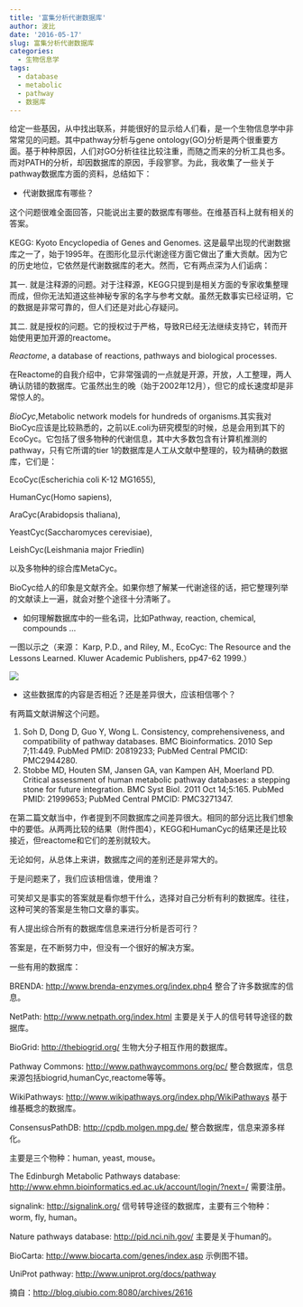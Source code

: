 ```yaml
---
title: '富集分析代谢数据库'
author: 波比
date: '2016-05-17'
slug: 富集分析代谢数据库
categories:
  - 生物信息学
tags:
  - database
  - metabolic
  - pathway
  - 数据库
---
```


给定一些基因，从中找出联系，并能很好的显示给人们看，是一个生物信息学中非常常见的问题。其中pathway分析与gene ontology(GO)分析是两个很重要方面。基于种种原因，人们对GO分析往往比较注重，而随之而来的分析工具也多。而对PATH的分析，却因数据库的原因，手段寥寥。为此，我收集了一些关于pathway数据库方面的资料，总结如下：

*   代谢数据库有哪些？

这个问题很难全面回答，只能说出主要的数据库有哪些。在维基百科上就有相关的答案。

 KEGG: Kyoto Encyclopedia of Genes and Genomes. 这是最早出现的代谢数据库之一了，始于1995年。在图形化显示代谢途径方面它做出了重大贡献。因为它的历史地位，它依然是代谢数据库的老大。然而，它有两点深为人们诟病：

其一. 就是注释源的问题。对于注释源，KEGG只提到是相关方面的专家收集整理而成，但你无法知道这些神秘专家的名字与参考文献。虽然无数事实已经证明，它的数据是非常可靠的，但人们还是对此心存疑问。

其二. 就是授权的问题。它的授权过于严格，导致R已经无法继续支持它，转而开始使用更加开源的reactome。

*Reactome*, a database of reactions, pathways and biological processes. 

在Reactome的自我介绍中，它非常强调的一点就是开源，开放，人工整理，两人确认防错的数据库。它虽然出生的晚（始于2002年12月），但它的成长速度却是非常惊人的。 

*BioCyc*,Metabolic network models for hundreds of organisms.其实我对BioCyc应该是比较熟悉的，之前以E.coli为研究模型的时候，总是会用到其下的EcoCyc。它包括了很多物种的代谢信息，其中大多数包含有计算机推测的pathway，只有它所谓的tier 1的数据库是人工从文献中整理的，较为精确的数据库，它们是： 

EcoCyc(Escherichia coli K-12 MG1655), 

HumanCyc(Homo sapiens), 

AraCyc(Arabidopsis thaliana), 

YeastCyc(Saccharomyces cerevisiae), 

LeishCyc(Leishmania major Friedlin)

以及多物种的综合库MetaCyc。

BioCyc给人的印象是文献齐全。如果你想了解某一代谢途径的话，把它整理列举的文献读上一遍，就会对整个途径十分清晰了。

*   如何理解数据库中的一些名词，比如Pathway, reaction, chemical, compounds …

一图以示之（来源： Karp, P.D., and Riley, M., EcoCyc: The Resource and the Lessons Learned. Kluwer Academic Publishers, pp47-62 1999.） 

![](http://blog.qiubio.com:8080/wp-content/uploads/2012/03/metabolicPathwayDBStructure-560x338.gif) 

*   这些数据库的内容是否相近？还是差异很大，应该相信哪个？

有两篇文献讲解这个问题。

1.  Soh D, Dong D, Guo Y, Wong L. Consistency, comprehensiveness, and compatibility of pathway databases. BMC Bioinformatics. 2010 Sep 7;11:449. PubMed PMID: 20819233; PubMed Central PMCID: PMC2944280.
2.  Stobbe MD, Houten SM, Jansen GA, van Kampen AH, Moerland PD. Critical assessment of human metabolic pathway databases: a stepping stone for future integration. BMC Syst Biol. 2011 Oct 14;5:165. PubMed PMID: 21999653; PubMed Central PMCID: PMC3271347.

在第二篇文献当中，作者提到不同数据库之间差异很大。相同的部分远比我们想象中的要低。从两两比较的结果（附件图4），KEGG和HumanCyc的结果还是比较接近，但reactome和它们的差别就较大。

无论如何，从总体上来讲，数据库之间的差别还是非常大的。 

于是问题来了，我们应该相信谁，使用谁？

可笑却又是事实的答案就是看你想干什么，选择对自己分析有利的数据库。往往，这种可笑的答案是生物口文章的事实。

有人提出综合所有的数据库信息来进行分析是否可行？

答案是，在不断努力中，但没有一个很好的解决方案。

 一些有用的数据库： 

BRENDA: http://www.brenda-enzymes.org/index.php4 整合了许多数据库的信息。

 NetPath: http://www.netpath.org/index.html 主要是关于人的信号转导途径的数据库。 

BioGrid: http://thebiogrid.org/ 生物大分子相互作用的数据库。 

Pathway Commons: http://www.pathwaycommons.org/pc/ 整合数据库，信息来源包括biogrid,humanCyc,reactome等等。 

WikiPathways: http://www.wikipathways.org/index.php/WikiPathways 基于维基概念的数据库。

ConsensusPathDB: http://cpdb.molgen.mpg.de/ 整合数据库，信息来源多样化。

主要是三个物种：human, yeast, mouse。 

The Edinburgh Metabolic Pathways database: http://www.ehmn.bioinformatics.ed.ac.uk/account/login/?next=/ 需要注册。 

signalink: http://signalink.org/ 信号转导途径的数据库，主要有三个物种：worm, fly, human。 

Nature pathways database: http://pid.nci.nih.gov/ 主要是关于human的。 

BioCarta: http://www.biocarta.com/genes/index.asp 示例图不错。 

UniProt pathway: http://www.uniprot.org/docs/pathway 

摘自：http://blog.qiubio.com:8080/archives/2616